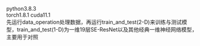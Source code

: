 python3.8.3\
torch1.8.1 cuda11.1\
先运行data_operation处理数据，再运行train_and_test(2-D)来训练与测试模型，train_and_test(1-D)为一维19层SE-ResNet以及其他经典一维神经网络模型，主要用于对照
